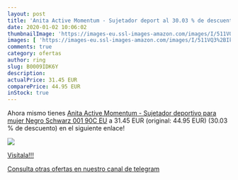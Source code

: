 ```yaml
---
layout: post
title: 'Anita Active Momentum - Sujetador deport al 30.03 % de descuento'
date: 2020-01-02 10:06:02
thumbnailImage: 'https://images-eu.ssl-images-amazon.com/images/I/511VQ3%2BIklL._SL200_.jpg'
images: [ 'https://images-eu.ssl-images-amazon.com/images/I/511VQ3%2BIklL._SL200_.jpg' ]
comments: true
category: ofertas
author: ring
slug: B0009IDK6Y
description:
actualPrice: 31.45 EUR
comparePrice: 44.95 EUR
inStock: true
---
```


Ahora mismo tienes [Anita Active Momentum - Sujetador deportivo para mujer  Negro  Schwarz 001   90C EU](https://www.amazon.com/dp/B0009IDK6Y/?tag=redken08-20) a 31.45 EUR (original: 44.95 EUR) (30.03 %  de descuento) en el siguiente enlace!

[![](https://images-eu.ssl-images-amazon.com/images/I/511VQ3%2BIklL._SL200_.jpg)](https://www.amazon.com/dp/B0009IDK6Y/?tag=redken08-20)

[Visítala!!!](https://www.amazon.com/dp/B0009IDK6Y/?tag=redken08-20)

[Consulta otras ofertas en nuestro canal de telegram](https://t.me/s/ofertas25)
